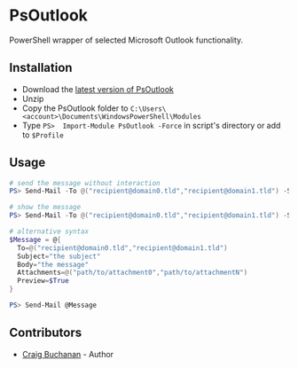 # PsOutlook

PowerShell wrapper of selected Microsoft Outlook functionality.

## Installation

* Download the [latest version of PsOutlook](https://github.com/craibuc/PsOutlook/releases/latest)
* Unzip
* Copy the PsOutlook folder to `C:\Users\<account>\Documents\WindowsPowerShell\Modules`
* Type `PS>  Import-Module PsOutlook -Force` in script's directory or add to `$Profile`

## Usage

```powershell
# send the message without interaction
PS> Send-Mail -To @("recipient@domain0.tld","recipient@domain1.tld") -Subject "the subject" -Body "the message" -Attachments @("path/to/attachment0","path/to/attachmentN")
```

```powershell
# show the message
PS> Send-Mail -To @("recipient@domain0.tld","recipient@domain1.tld") -Subject "the subject" -Body "the message" -Attachments @("path/to/attachment0","path/to/attachmentN") -Preview
```

```powershell
# alternative syntax
$Message = @{
  To=@("recipient@domain0.tld","recipient@domain1.tld")
  Subject="the subject"
  Body="the message" 
  Attachments=@("path/to/attachment0","path/to/attachmentN")
  Preview=$True
}

PS> Send-Mail @Message
```

## Contributors

* [Craig Buchanan](https://github.com/craibuc) - Author
